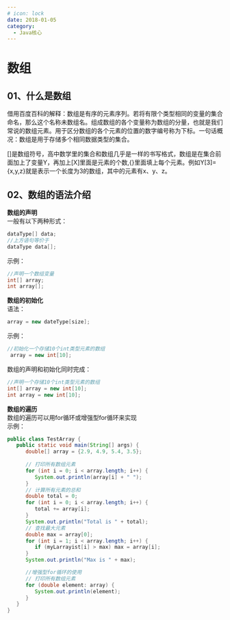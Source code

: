 ```yaml
---
# icon: lock
date: 2018-01-05
category:
  - Java核心
---
```


# 数组

## 01、什么是数组
借用百度百科的解释：数组是有序的元素序列。若将有限个类型相同的变量的集合命名，那么这个名称未数组名。组成数组的各个变量称为数组的分量，也就是我们常说的数组元素。用于区分数组的各个元素的位置的数字编号称为下标。一句话概况：数组是用于存储多个相同数据类型的集合。<br/>

[]是数组符号，高中数学里的集合和数组几乎是一样的书写格式，数组是在集合前面加上了变量Y，再加上[X]里面是元素的个数,{}里面填上每个元素。例如Y[3]={x,y,z}就是表示一个长度为3的数组，其中的元素有x、y、z。

## 02、数组的语法介绍
**数组的声明**<br/>
一般有以下两种形式：
```java
dataType[] data;
//上方语句等价于
dataType data[];
```
示例：
```java
//声明一个数组变量
int[] array;
int array[];
```

**数组的初始化**<br/>
语法：
```java
array = new dateType[size];
```
示例：
```java
//初始化一个存储10个int类型元素的数组
 array = new int[10];
```

数组的声明和初始化同时完成：
```java
//声明一个存储10个int类型元素的数组
int[] array = new int[10];
int array = new int[10];
```

**数组的遍历**<br/>
数组的遍历可以用for循环或增强型for循环来实现<br/>
示例：
```java
public class TestArray {
   public static void main(String[] args) {
      double[] array = {2.9, 4.9, 5.4, 3.5};
 
      // 打印所有数组元素
      for (int i = 0; i < array.length; i++) {
         System.out.println(array[i] + " ");
      }
      // 计算所有元素的总和
      double total = 0;
      for (int i = 0; i < array.length; i++) {
         total += array[i];
      }
      System.out.println("Total is " + total);
      // 查找最大元素
      double max = array[0];
      for (int i = 1; i < array.length; i++) {
         if (myLarrayist[i] > max) max = array[i];
      }
      System.out.println("Max is " + max);

      //增强型for循环的使用
      // 打印所有数组元素
      for (double element: array) {
         System.out.println(element);
      }
   }
}
```


